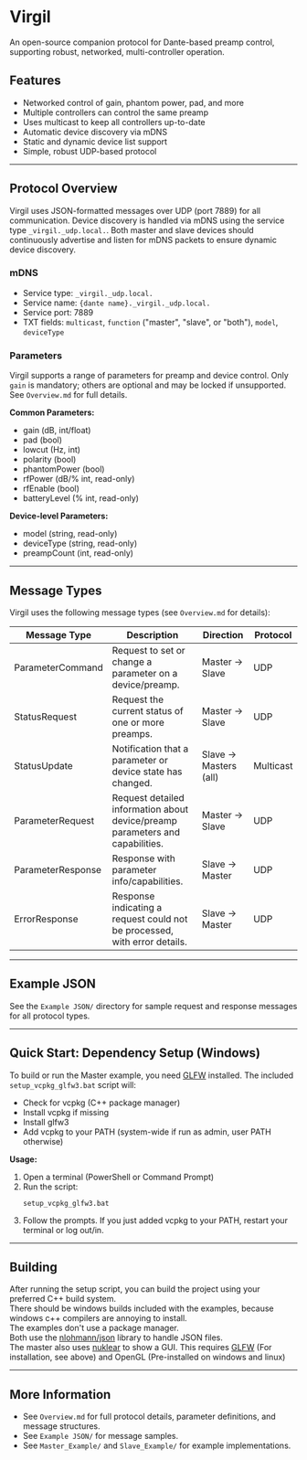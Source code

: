 # Virgil
An open-source companion protocol for Dante-based preamp control, supporting robust, networked, multi-controller operation.

## Features
- Networked control of gain, phantom power, pad, and more
- Multiple controllers can control the same preamp
- Uses multicast to keep all controllers up-to-date
- Automatic device discovery via mDNS
- Static and dynamic device list support
- Simple, robust UDP-based protocol

---

## Protocol Overview
Virgil uses JSON-formatted messages over UDP (port 7889) for all communication. Device discovery is handled via mDNS using the service type `_virgil._udp.local.`. Both master and slave devices should continuously advertise and listen for mDNS packets to ensure dynamic device discovery.

### mDNS
- Service type: `_virgil._udp.local.`
- Service name: `{dante name}._virgil._udp.local.`
- Service port: 7889
- TXT fields: `multicast`, `function` ("master", "slave", or "both"), `model`, `deviceType`

### Parameters
Virgil supports a range of parameters for preamp and device control. Only `gain` is mandatory; others are optional and may be locked if unsupported. See `Overview.md` for full details.

**Common Parameters:**
- gain (dB, int/float)
- pad (bool)
- lowcut (Hz, int)
- polarity (bool)
- phantomPower (bool)
- rfPower (dB/% int, read-only)
- rfEnable (bool)
- batteryLevel (% int, read-only)

**Device-level Parameters:**
- model (string, read-only)
- deviceType (string, read-only)
- preampCount (int, read-only)

---

## Message Types
Virgil uses the following message types (see `Overview.md` for details):

| Message Type         | Description                                                                 | Direction             | Protocol   |
|---------------------|-----------------------------------------------------------------------------|-----------------------|------------|
| ParameterCommand    | Request to set or change a parameter on a device/preamp.                    | Master → Slave        | UDP        |
| StatusRequest       | Request the current status of one or more preamps.                          | Master → Slave        | UDP        |
| StatusUpdate        | Notification that a parameter or device state has changed.                   | Slave → Masters (all) | Multicast  |
| ParameterRequest    | Request detailed information about device/preamp parameters and capabilities.| Master → Slave        | UDP        |
| ParameterResponse   | Response with parameter info/capabilities.                                  | Slave → Master        | UDP        |
| ErrorResponse       | Response indicating a request could not be processed, with error details.    | Slave → Master        | UDP        |

---

## Example JSON
See the `Example JSON/` directory for sample request and response messages for all protocol types.

---

## Quick Start: Dependency Setup (Windows)

To build or run the Master example, you need [GLFW](https://www.glfw.org/) installed. The included `setup_vcpkg_glfw3.bat` script will:
- Check for vcpkg (C++ package manager)
- Install vcpkg if missing
- Install glfw3
- Add vcpkg to your PATH (system-wide if run as admin, user PATH otherwise)

**Usage:**

1. Open a terminal (PowerShell or Command Prompt)
2. Run the script:
   ```
   setup_vcpkg_glfw3.bat
   ```
3. Follow the prompts. If you just added vcpkg to your PATH, restart your terminal or log out/in.

---

## Building

After running the setup script, you can build the project using your preferred C++ build system.  
There should be windows builds included with the examples, because windows c++ compilers are annoying to install.  
The examples don't use a package manager.  
Both use the [nlohmann/json](https://github.com/nlohmann/json) library to handle JSON files.  
The master also uses [nuklear](https://github.com/Immediate-Mode-UI/Nuklear) to show a GUI. This requires [GLFW](https://www.glfw.org/) (For installation, see above) and OpenGL (Pre-installed on windows and linux)

---

## More Information
- See `Overview.md` for full protocol details, parameter definitions, and message structures.
- See `Example JSON/` for message samples.
- See `Master_Example/` and `Slave_Example/` for example implementations.
